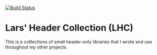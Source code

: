 [![Build Status](https://travis-ci.com/TheLartians/LHC.svg?branch=master)](https://travis-ci.com/TheLartians/LHC)

# Lars' Header Collection (LHC)

This is a colllections of small header-only libraries that I wrote and use throughout my other projects.
